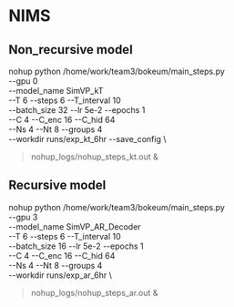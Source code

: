 # NIMS

## Non_recursive model
nohup python /home/work/team3/bokeum/main_steps.py \
  --gpu 0 \
  --model_name SimVP_kT \
  --T 6 --steps 6 --T_interval 10 \
  --batch_size 32 --lr 5e-2 --epochs 1 \
  --C 4 --C_enc 16 --C_hid 64 \
  --Ns 4 --Nt 8 --groups 4 \
  --workdir runs/exp_kt_6hr --save_config \
> nohup_logs/nohup_steps_kt.out &

## Recursive model
nohup python /home/work/team3/bokeum/main_steps.py \
  --gpu 3 \
  --model_name SimVP_AR_Decoder \
  --T 6 --steps 6 --T_interval 10 \
  --batch_size 16 --lr 5e-2 --epochs 1 \
  --C 4 --C_enc 16 --C_hid 64 \
  --Ns 4 --Nt 8 --groups 4 \
  --workdir runs/exp_ar_6hr \
> nohup_logs/nohup_steps_ar.out &
